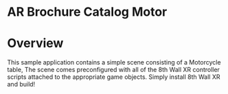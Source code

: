 # AR Brochure Catalog Motor 

# Overview

This sample application contains a simple scene consisting of a Motorcycle table, The scene comes preconfigured with all of the 8th Wall XR controller scripts
attached to the appropriate game objects.  Simply install 8th Wall XR and build!

